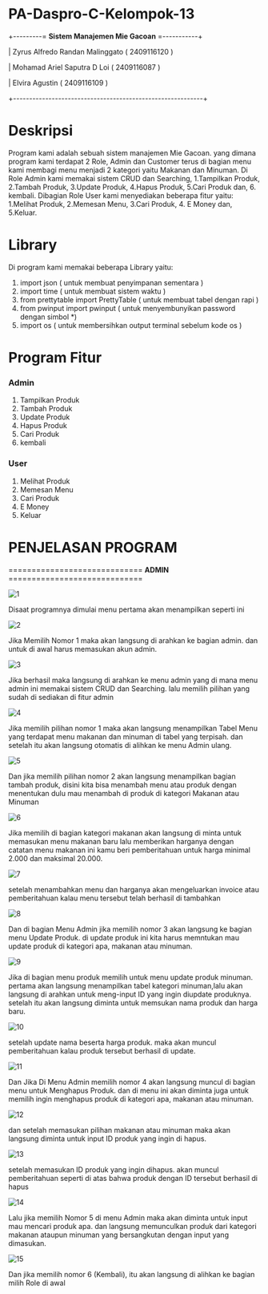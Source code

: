 # PA-Daspro-C-Kelompok-13

+---------= **Sistem Manajemen Mie Gacoan** =-----------+

|  Zyrus Alfredo Randan Malinggato  ( 2409116120 )  

|  Mohamad Ariel Saputra D Loi      ( 2409116087 )  

|  Elvira Agustin                   ( 2409116109 )  

+-----------------------------------------------------------+

# Deskripsi

Program kami adalah sebuah sistem manajemen Mie Gacoan. yang dimana program kami terdapat 2 Role, Admin dan Customer terus di bagian menu
kami membagi menu menjadi 2 kategori yaitu Makanan dan Minuman. Di Role Admin kami memakai sistem CRUD dan Searching, 1.Tampilkan Produk, 2.Tambah Produk, 3.Update Produk, 4.Hapus Produk, 5.Cari Produk dan, 6. kembali. Dibagian Role User kami menyediakan beberapa fitur yaitu: 1.Melihat Produk, 2.Memesan Menu, 3.Cari Produk, 4. E Money dan, 5.Keluar.


# Library

Di program kami memakai beberapa Library yaitu:

1. import json ( untuk membuat penyimpanan sementara )
2. import time ( untuk membuat sistem waktu )
3. from prettytable import PrettyTable ( untuk membuat tabel dengan rapi )
4. from pwinput import pwinput ( untuk menyembunyikan password dengan simbol *)
5. import os ( untuk membersihkan output terminal sebelum kode os )

# Program Fitur

### Admin
1. Tampilkan Produk
2. Tambah Produk
3. Update Produk
4. Hapus Produk
5. Cari Produk
6. kembali

### User
1. Melihat Produk
2. Memesan Menu
3. Cari Produk
4. E Money 
5. Keluar

# PENJELASAN PROGRAM

============================= **ADMIN** =============================

![1](https://github.com/user-attachments/assets/b337341f-3015-4bb8-a16b-2b789b22522c)

Disaat programnya dimulai menu pertama akan menampilkan seperti ini

![2](https://github.com/user-attachments/assets/8d2e0d53-4f2b-4c76-a5aa-75bc30648691)

Jika Memilih Nomor 1 maka akan langsung di arahkan ke bagian admin. dan untuk di awal harus memasukan akun admin.

![3](https://github.com/user-attachments/assets/31fb6433-5688-4576-a383-01904dd5f223)

Jika berhasil maka langsung di arahkan ke menu admin yang di mana menu admin ini memakai sistem CRUD dan Searching. lalu memilih pilihan yang sudah di sediakan di fitur admin

![4](https://github.com/user-attachments/assets/0c548bfc-6028-47b4-99dc-47b2cbdaf59f)

Jika memilih pilihan nomor 1 maka akan langsung menampilkan Tabel Menu yang terdapat menu makanan dan minuman di tabel yang terpisah. dan setelah itu akan langsung otomatis di alihkan ke menu Admin ulang.

![5](https://github.com/user-attachments/assets/e93efe14-acdf-478f-ad18-eb28c26cd206)

Dan jika memilih pilihan nomor 2 akan langsung menampilkan bagian tambah produk, disini kita bisa menambah menu atau produk dengan menentukan dulu mau menambah di produk di kategori Makanan atau Minuman

![6](https://github.com/user-attachments/assets/e994b140-9c4d-45ea-9853-ca7083f23043)

Jika memilih di bagian kategori makanan akan langsung di minta untuk memasukan menu makanan baru lalu memberikan harganya dengan catatan menu makanan ini kamu beri pemberitahuan untuk harga minimal 2.000 dan maksimal 20.000.

![7](https://github.com/user-attachments/assets/5322c7f2-b9b1-47e6-8801-42a1e0180e45)

setelah menambahkan menu dan harganya akan mengeluarkan invoice atau pemberitahuan kalau menu tersebut telah berhasil di tambahkan

![8](https://github.com/user-attachments/assets/fe96022c-fd95-4228-ba7b-dc90c16c2a08)

Dan di bagian Menu Admin jika memilih nomor 3 akan langsung ke bagian menu Update Produk. di update produk ini kita harus memntukan mau update produk di kategori apa, makanan atau minuman.

![9](https://github.com/user-attachments/assets/eadc8765-8cfc-4738-9e2d-422509784c7b)

Jika di bagian menu produk memilih untuk menu update produk minuman. pertama akan langsung menampilkan tabel kategori minuman,lalu akan langsung di arahkan untuk meng-input ID yang ingin diupdate produknya. setelah itu akan langsung diminta untuk memsukan nama produk dan harga baru.

![10](https://github.com/user-attachments/assets/e82d1263-a1de-4292-8ec2-391ba70fa341)

setelah update nama beserta harga produk. maka akan muncul pemberitahuan kalau produk tersebut berhasil di update.

![11](https://github.com/user-attachments/assets/4671e6bb-665a-44cf-b88a-4336dd4cc8da)

Dan Jika Di Menu Admin memilih nomor 4 akan langsung muncul di bagian menu untuk Menghapus Produk. dan di menu ini akan diminta juga untuk memilih ingin menghapus produk di kategori apa, makanan atau minuman.

![12](https://github.com/user-attachments/assets/53287e2e-cd75-499a-ae50-551d9edfe6bc)

dan setelah memasukan pilihan makanan atau minuman maka akan langsung diminta untuk input ID produk yang ingin di hapus.

![13](https://github.com/user-attachments/assets/2abc1c5e-40a4-4061-b0f2-cec827e8a710)

setelah memasukan ID produk yang ingin dihapus. akan muncul pemberitahuan seperti di atas bahwa produk dengan ID tersebut berhasil di hapus

![14](https://github.com/user-attachments/assets/854885dd-ba83-4e6a-a776-70dbd7b07fc0)

Lalu jika memilih Nomor 5 di menu Admin maka akan diminta untuk input mau mencari produk apa. dan langsung memunculkan produk dari kategori makanan ataupun minuman yang bersangkutan dengan input yang dimasukan.

![15](https://github.com/user-attachments/assets/abf025c3-0701-444c-8aae-f11e4a765a49)

Dan jika memilih nomor 6 (Kembali), itu akan langsung di alihkan ke bagian milih Role di awal




















